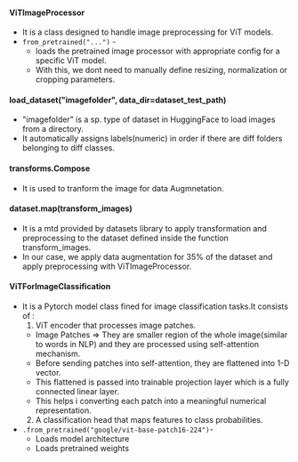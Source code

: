 #### ViTImageProcessor
- It is a class designed to handle image preprocessing for ViT models.
- `from_pretrained("...")` -
   - loads the pretrained image processor with appropriate config for a specific ViT model.
   - With this, we dont need to manually define resizing, normalization or cropping parameters.

####  load_dataset("imagefolder", data_dir=dataset_test_path)
- "imagefolder" is a sp. type of dataset in HuggingFace to load images from a directory.
- It automatically assigns labels(numeric) in order if there are diff folders belonging to diff classes.

#### transforms.Compose
- It is used to tranform the image for data Augmnetation.

#### dataset.map(transform_images)
- It is a mtd provided by datasets library to apply transformation and preprocessing to the dataset defined inside the function transform_images.
- In our case, we apply data augmentation for 35% of the dataset and apply preprocessing with ViTImageProcessor.

#### ViTForImageClassification
- It is a Pytorch model class fined for image classification tasks.It consists of :
  1. ViT encoder that processes image patches.
    - Image Patches => They are smaller region of the whole image(similar to words in NLP) and they are processed using self-attention mechanism.
    - Before sending patches into self-attention, they are flattened into 1-D vector.
    - This flattened is passed into trainable projection layer which is a fully connected linear layer.
    - This helps i converting each patch into a meaningful numerical representation.
  2. A classification head that maps features to class probabilities.
- `.from_pretrained("google/vit-base-patch16-224")`-
    - Loads model architecture
    - Loads pretrained weights
  
